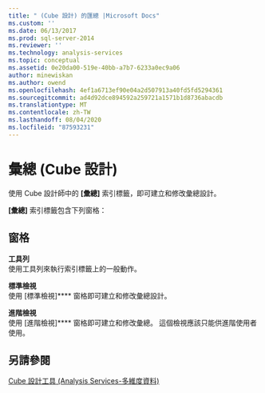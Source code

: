 ```yaml
---
title: " (Cube 設計) 的匯總 |Microsoft Docs"
ms.custom: ''
ms.date: 06/13/2017
ms.prod: sql-server-2014
ms.reviewer: ''
ms.technology: analysis-services
ms.topic: conceptual
ms.assetid: 0e20da00-519e-40bb-a7b7-6233a0ec9a06
author: minewiskan
ms.author: owend
ms.openlocfilehash: 4ef1a6713ef90e04a2d507913a40fd5fd5294361
ms.sourcegitcommit: ad4d92dce894592a259721a1571b1d8736abacdb
ms.translationtype: MT
ms.contentlocale: zh-TW
ms.lasthandoff: 08/04/2020
ms.locfileid: "87593231"
---
```

# <a name="aggregations-cube-design"></a>彙總 (Cube 設計)
  使用 Cube 設計師中的 **[彙總]** 索引標籤，即可建立和修改彙總設計。  
  
 **[彙總]** 索引標籤包含下列窗格：  
  
## <a name="panes"></a>窗格  
 **工具列**  
 使用工具列來執行索引標籤上的一般動作。  
  
 **標準檢視**  
 使用 [標準檢視]**** 窗格即可建立和修改彙總設計。  
  
 **進階檢視**  
 使用 [進階檢視]**** 窗格即可建立和修改彙總。 這個檢視應該只能供進階使用者使用。  
  
## <a name="see-also"></a>另請參閱  
 [Cube 設計工具 &#40;Analysis Services-多維度資料&#41;](cube-designer-analysis-services-multidimensional-data.md)  
  
  

